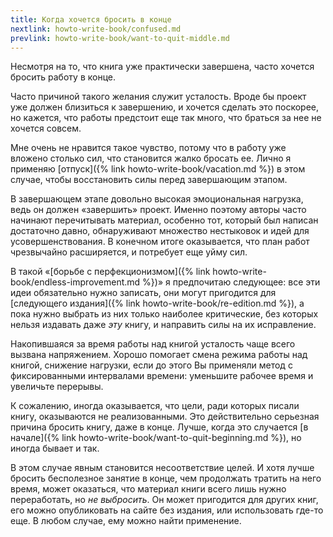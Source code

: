 ```yaml
---
title: Когда хочется бросить в конце
nextlink: howto-write-book/confused.md
prevlink: howto-write-book/want-to-quit-middle.md
---
```


Несмотря на то, что книга уже практически завершена, часто хочется
бросить работу в конце.

Часто причиной такого желания служит усталость.  Вроде бы проект уже
должен близиться к завершению, и хочется сделать это поскорее, но
кажется, что работы предстоит еще так много, что браться за нее не
хочется совсем.

Мне очень не нравится такое чувство, потому что в работу уже вложено
столько сил, что становится жалко бросать ее.  Лично я применяю
[отпуск]({% link howto-write-book/vacation.md %}) в этом случае, чтобы
восстановить силы перед завершающим этапом.

В завершающем этапе довольно высокая эмоциональная нагрузка, ведь он
должен «завершить» проект.  Именно поэтому авторы часто начинают
перечитывать материал, особенно тот, который был написан достаточно
давно, обнаруживают множество нестыковок и идей для
усовершенствования.  В конечном итоге оказывается, что план работ
чрезвычайно расширяется, и потребует еще уйму сил.

В такой «[борьбе с перфекционизмом]({% link
howto-write-book/endless-improvement.md %})» я предпочитаю следующее:
все эти идеи обязательно нужно записать, они могут пригодится для
[следующего издания]({% link howto-write-book/re-edition.md %}), а
пока нужно выбрать из них только наиболее критические, без которых
нельзя издавать даже *эту* книгу, и направить силы на их исправление.

Накопившаяся за время работы над книгой усталость чаще всего вызвана
напряжением.  Хорошо помогает смена режима работы над книгой, снижение
нагрузки, если до этого Вы применяли метод с фиксированными
интервалами времени: уменьшите рабочее время и увеличьте перерывы.

К сожалению, иногда оказывается, что цели, ради которых писали книгу,
оказываются не реализованными.  Это действительно серьезная причина
бросить книгу, даже в конце.  Лучше, когда это случается [в начале]({%
link howto-write-book/want-to-quit-beginning.md %}), но иногда бывает
и так.

В этом случае явным становится несоответствие целей.  И хотя лучше
бросить бесполезное занятие в конце, чем продолжать тратить на него
время, может оказаться, что материал книги всего лишь нужно
переработать, но *не выбросить*.  Он может пригодится для других книг,
его можно опубликовать на сайте без издания, или использовать где-то
еще.  В любом случае, ему можно найти применение.
